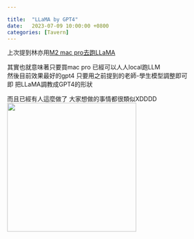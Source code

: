 ```yaml
---

title:  "LLaMA by GPT4"
date:   2023-07-09 10:00:00 +0800
categories: [Tavern]
---
```


上次提到林亦用[M2 mac pro去跑LLaMA](../Physics/2023-07-01-M2.md)

其實也就意味著只要買mac pro 已經可以人人local跑LLM  
然後目前效果最好的gpt4 只要用之前提到的老師-學生模型調整即可  
即 把LLaMA調教成GPT4的形狀  

而且已經有人這麼做了  大家想做的事情都很類似XDDDD  
<img src="./2023-07-09.png" width="300">  

